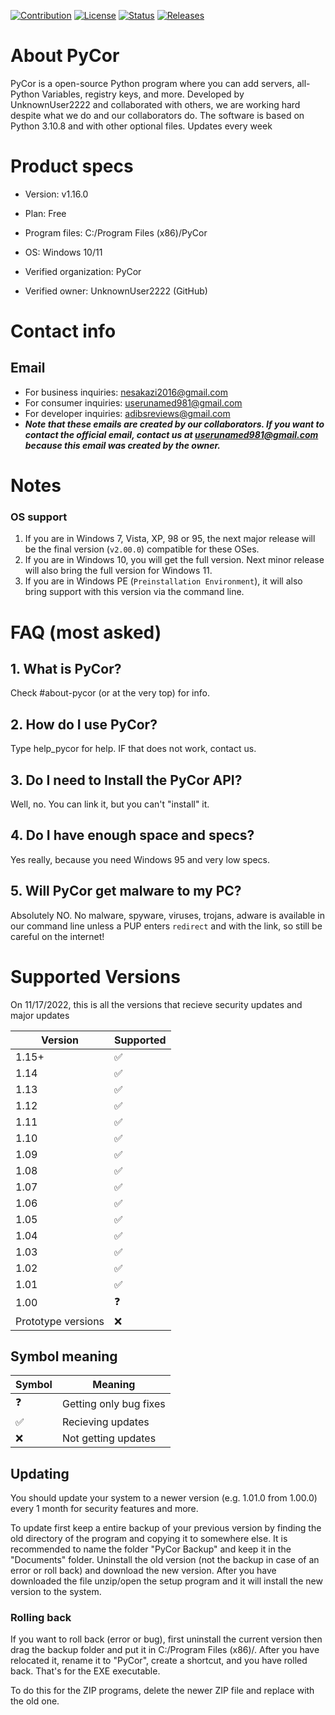 [![Contribution](https://img.shields.io/badge/security%20level-high-green)](https://github.com/UnknownUser2222/pycor)
[![License](https://img.shields.io/badge/license-MIT-blue)](https://github.com/UnknownUser2222/pycor/blob/master/license.md)
[![Status](https://img.shields.io/badge/status-operational-green)](https://github.com/UnknownUser2222/pycor)
[![Releases](https://img.shields.io/badge/version-check%20releases-blue)](https://github.com/UnknownUser2222/pycor/releases)

# About PyCor
PyCor is a open-source Python program where you can add servers, all-Python Variables, registry keys, and more.
Developed by UnknownUser2222 and collaborated with others, we are working hard despite what we do and our collaborators do.
The software is based on Python 3.10.8 and with other optional files.
Updates every week

# Product specs
  - Version: v1.16.0
 
  - Plan: Free
 
  - Program files: C:/Program Files (x86)/PyCor
 
  - OS: Windows 10/11
 
  - Verified organization: PyCor
 
  - Verified owner: UnknownUser2222 (GitHub)

# Contact info
## Email
 - For business inquiries: nesakazi2016@gmail.com
 - For consumer inquiries: userunamed981@gmail.com
 - For developer inquiries: adibsreviews@gmail.com
 - ***Note that these emails are created by our collaborators. If you want to contact the official email, contact us at userunamed981@gmail.com because this email was created by the owner.***

# Notes
### OS support
1. If you are in Windows 7, Vista, XP, 98 or 95, the next major release will be the final version (`v2.00.0`) compatible for these OSes.
2. If you are in Windows 10, you will get the full version. Next minor release will also bring the full version for Windows 11.
3. If you are in Windows PE (`Preinstallation Environment`), it will also bring support with this version via the command line.

# FAQ (most asked)
## 1. What is PyCor?
Check #about-pycor (or at the very top) for info.
## 2. How do I use PyCor?
Type help_pycor for help. IF that does not work, contact us.
## 3. Do I need to Install the PyCor API?
Well, no. You can link it, but you can't "install" it.
## 4. Do I have enough space and specs?
Yes really, because you need Windows 95 and very low specs.
## 5. Will PyCor get malware to my PC?
Absolutely NO. No malware, spyware, viruses, trojans, adware is available in our command line unless a PUP enters `redirect` and with the link, so still be careful on the internet!

# Supported Versions

On 11/17/2022, this is all the versions that recieve security updates and major updates

| Version | Supported          |
| ------- | ------------------ |
| 1.15+ | :white_check_mark: |
| 1.14  | :white_check_mark: |
| 1.13  | :white_check_mark: |
| 1.12  | :white_check_mark: |
| 1.11  | :white_check_mark: |
| 1.10  | :white_check_mark: |
| 1.09  | :white_check_mark: |
| 1.08  | :white_check_mark: |
| 1.07  | :white_check_mark: |
| 1.06  | :white_check_mark: |
| 1.05  | :white_check_mark: |
| 1.04  | :white_check_mark: |
| 1.03  | :white_check_mark: |
| 1.02  | :white_check_mark: |
| 1.01  | :white_check_mark: |
| 1.00  | :question:         |
| Prototype versions | :x:   |

## Symbol meaning
| Symbol      | Meaning           |
| ----------- | ----------------- |
| :question:  | Getting only bug fixes|
| :white_check_mark: | Recieving updates|
| :x:         | Not getting updates|
## Updating

You should update your system to a newer version (e.g. 1.01.0 from 1.00.0) every 1 month for security features and more.

To update first keep a entire backup of your previous version by finding the old directory of the program and copying it to somewhere else. It is recommended to name the
folder "PyCor Backup" and keep it in the "Documents" folder. Uninstall the old version (not the backup in case of an error or roll back) and download the new version.
After you have downloaded the file unzip/open the setup program and it will install the new version to the system. 

### Rolling back
If you want to roll back (error or bug), first uninstall the current version then drag the backup folder and put it in C:/Program Files (x86)/. After you have
relocated it, rename it to "PyCor", create a shortcut, and you have rolled back. That's for the EXE executable.

To do this for the ZIP programs, delete the newer ZIP file and replace with the old one.
